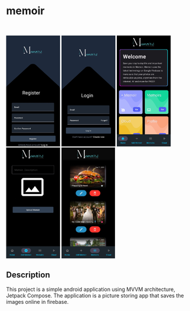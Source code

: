# memoir

</br>
<!-- <img src="app/src/main/loginpg.jpg" width="150" height="300"> 
<img src="app/src/main/regpg.jpg" width="150" height="300">
<img src="assets/images/screen-3.png" width="150" height="300"> -->

<p float="left">
  <img src="app/src/main/regpg.jpg" height="300"  />
  <img src="app/src/main/loginpg.jpg" height="300" />
  <img src="app/src/main/homepg.jpg" height="300" />
  <img src="app/src/main/addpg.jpg" height="300" />
  <img src="app/src/main/viewpg.jpg" height="300" />
</p>

## Description

This project is a simple android application using MVVM architecture, Jetpack Compose.
The application is a picture storing app that saves the images online in firebase.
